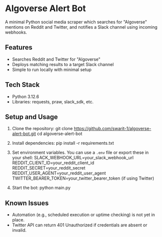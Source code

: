 # Algoverse Alert Bot

A minimal Python social media scraper which searches for "Algoverse" mentions on Reddit and Twitter, and notifies a Slack channel using incoming webhooks.

## Features

- Searches Reddit and Twitter for "Algoverse"
- Deploys matching results to a target Slack channel
- Simple to run locally with minimal setup

## Tech Stack

- Python 3.12.6
- Libraries: requests, praw, slack_sdk, etc.

## Setup and Usage

1. Clone the repository:
   git clone https://github.com/swarit-1/algoverse-alert-bot.git
   cd algoverse-alert-bot

2. Install dependencies:
   pip install -r requirements.txt

3. Set environment variables. You can use a `.env` file or export these in your shell:
   SLACK_WEBHOOK_URL=your_slack_webhook_url
   REDDIT_CLIENT_ID=your_reddit_client_id
   REDDIT_SECRET=your_reddit_secret
   REDDIT_USER_AGENT=your_reddit_user_agent
   TWITTER_BEARER_TOKEN=your_twitter_bearer_token (if using Twitter)

4. Start the bot:
   python main.py

## Known Issues

- Automation (e.g., scheduled execution or uptime checking) is not yet in place.
- Twitter API can return 401 Unauthorized if credentials are absent or invalid.
